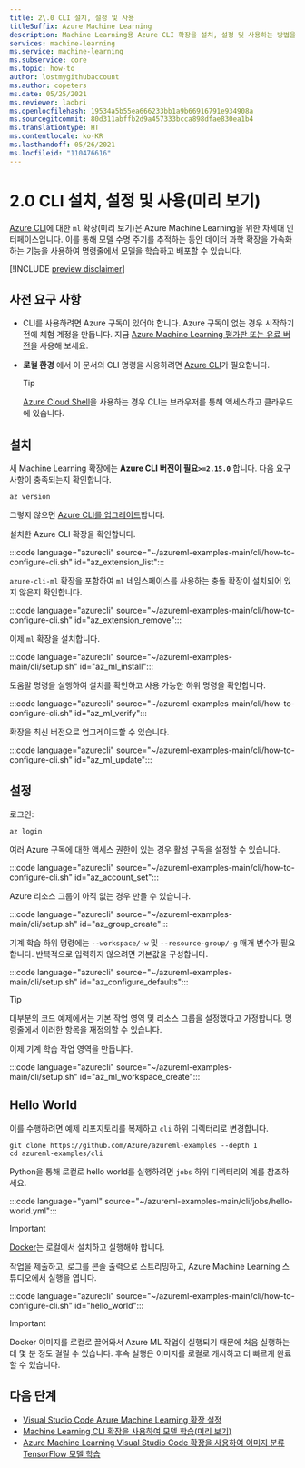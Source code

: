 ```yaml
---
title: 2\.0 CLI 설치, 설정 및 사용
titleSuffix: Azure Machine Learning
description: Machine Learning용 Azure CLI 확장을 설치, 설정 및 사용하는 방법을 알아봅니다.
services: machine-learning
ms.service: machine-learning
ms.subservice: core
ms.topic: how-to
author: lostmygithubaccount
ms.author: copeters
ms.date: 05/25/2021
ms.reviewer: laobri
ms.openlocfilehash: 19534a5b55ea666233bb1a9b66916791e934908a
ms.sourcegitcommit: 80d311abffb2d9a457333bcca898dfae830ea1b4
ms.translationtype: HT
ms.contentlocale: ko-KR
ms.lasthandoff: 05/26/2021
ms.locfileid: "110476616"
---
```

# <a name="install-set-up-and-use-the-20-cli-preview"></a>2\.0 CLI 설치, 설정 및 사용(미리 보기)

[Azure CLI](/cli/azure/)에 대한 `ml` 확장(미리 보기)은 Azure Machine Learning을 위한 차세대 인터페이스입니다. 이를 통해 모델 수명 주기를 추적하는 동안 데이터 과학 확장을 가속화하는 기능을 사용하여 명령줄에서 모델을 학습하고 배포할 수 있습니다.

[!INCLUDE [preview disclaimer](../../includes/machine-learning-preview-generic-disclaimer.md)]

## <a name="prerequisites"></a>사전 요구 사항

- CLI를 사용하려면 Azure 구독이 있어야 합니다. Azure 구독이 없는 경우 시작하기 전에 체험 계정을 만듭니다. 지금 [Azure Machine Learning 평가판 또는 유료 버전](https://aka.ms/AMLFree)을 사용해 보세요.
- **로컬 환경** 에서 이 문서의 CLI 명령을 사용하려면 [Azure CLI](/cli/azure/install-azure-cli)가 필요합니다.

    > [!TIP]
    > [Azure Cloud Shell](https://azure.microsoft.com/features/cloud-shell/)을 사용하는 경우 CLI는 브라우저를 통해 액세스하고 클라우드에 있습니다.

## <a name="installation"></a>설치

새 Machine Learning 확장에는 **Azure CLI 버전이 필요`>=2.15.0`** 합니다. 다음 요구 사항이 충족되는지 확인합니다.

```azurecli
az version
```

그렇지 않으면 [Azure CLI를 업그레이드](/cli/azure/update-azure-cli)합니다.

설치한 Azure CLI 확장을 확인합니다.

:::code language="azurecli" source="~/azureml-examples-main/cli/how-to-configure-cli.sh" id="az_extension_list":::

`azure-cli-ml` 확장을 포함하여 `ml` 네임스페이스를 사용하는 충돌 확장이 설치되어 있지 않은지 확인합니다.

:::code language="azurecli" source="~/azureml-examples-main/cli/how-to-configure-cli.sh" id="az_extension_remove":::

이제 `ml` 확장을 설치합니다.

:::code language="azurecli" source="~/azureml-examples-main/cli/setup.sh" id="az_ml_install":::

도움말 명령을 실행하여 설치를 확인하고 사용 가능한 하위 명령을 확인합니다.

:::code language="azurecli" source="~/azureml-examples-main/cli/how-to-configure-cli.sh" id="az_ml_verify":::

확장을 최신 버전으로 업그레이드할 수 있습니다.

:::code language="azurecli" source="~/azureml-examples-main/cli/how-to-configure-cli.sh" id="az_ml_update":::

## <a name="set-up"></a>설정

로그인:

```azurecli
az login
```

여러 Azure 구독에 대한 액세스 권한이 있는 경우 활성 구독을 설정할 수 있습니다.

:::code language="azurecli" source="~/azureml-examples-main/cli/how-to-configure-cli.sh" id="az_account_set":::

Azure 리소스 그룹이 아직 없는 경우 만들 수 있습니다.

:::code language="azurecli" source="~/azureml-examples-main/cli/setup.sh" id="az_group_create":::

기계 학습 하위 명령에는 `--workspace/-w` 및 `--resource-group/-g` 매개 변수가 필요합니다. 반복적으로 입력하지 않으려면 기본값을 구성합니다.

:::code language="azurecli" source="~/azureml-examples-main/cli/setup.sh" id="az_configure_defaults":::

> [!TIP]
> 대부분의 코드 예제에서는 기본 작업 영역 및 리소스 그룹을 설정했다고 가정합니다. 명령줄에서 이러한 항목을 재정의할 수 있습니다.

이제 기계 학습 작업 영역을 만듭니다.

:::code language="azurecli" source="~/azureml-examples-main/cli/setup.sh" id="az_ml_workspace_create":::

## <a name="hello-world"></a>Hello World

이를 수행하려면 예제 리포지토리를 복제하고 `cli` 하위 디렉터리로 변경합니다.

```azurecli-interactive
git clone https://github.com/Azure/azureml-examples --depth 1
cd azureml-examples/cli
```

Python을 통해 로컬로 hello world를 실행하려면 `jobs` 하위 디렉터리의 예를 참조하세요.

:::code language="yaml" source="~/azureml-examples-main/cli/jobs/hello-world.yml":::

> [!IMPORTANT]
> [Docker](https://docker.io)는 로컬에서 설치하고 실행해야 합니다.

작업을 제출하고, 로그를 콘솔 출력으로 스트리밍하고, Azure Machine Learning 스튜디오에서 실행을 엽니다.

:::code language="azurecli" source="~/azureml-examples-main/cli/how-to-configure-cli.sh" id="hello_world":::

> [!IMPORTANT]
> Docker 이미지를 로컬로 끌어와서 Azure ML 작업이 실행되기 때문에 처음 실행하는 데 몇 분 정도 걸릴 수 있습니다. 후속 실행은 이미지를 로컬로 캐시하고 더 빠르게 완료할 수 있습니다.

## <a name="next-steps"></a>다음 단계

- [Visual Studio Code Azure Machine Learning 확장 설정](how-to-setup-vs-code.md)
- [Machine Learning CLI 확장을 사용하여 모델 학습(미리 보기)](how-to-train-cli.md)
- [Azure Machine Learning Visual Studio Code 확장을 사용하여 이미지 분류 TensorFlow 모델 학습](tutorial-train-deploy-image-classification-model-vscode.md)
